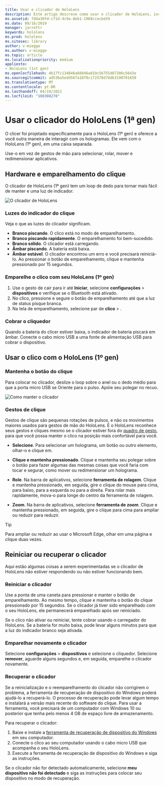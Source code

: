 ```yaml
---
title: Usar o clicador de HoloLens
description: Este artigo descreve como usar o clicador de HoloLens, incluindo emparelhamento do cliquer, cobrança e recuperação.
ms.assetid: 7d4a30fd-cf1d-4c9a-8eb1-1968ccecbe59
ms.date: 09/16/2019
manager: jarrettr
keywords: hololens
ms.prod: hololens
ms.sitesec: library
author: v-miegge
ms.author: v-miegge
ms.topic: article
ms.localizationpriority: medium
appliesto:
- HoloLens (1st gen)
ms.openlocfilehash: 4b17fc134846a66046a819c56755d87206c5643e
ms.sourcegitcommit: ad53ba5edd567a18f0c172578d78db3190701650
ms.translationtype: MT
ms.contentlocale: pt-BR
ms.lasthandoff: 04/19/2021
ms.locfileid: "108308270"
---
```

# <a name="use-the-hololens-1st-gen-clicker"></a>Usar o clicador do HoloLens (1ª gen)

O clicer foi projetado especificamente para o HoloLens (1º gen) e oferece a você outra maneira de interagir com os hologramas. Ele vem com o HoloLens (1º gen), em uma caixa separada.

Use-o em vez de gestos de mão para selecionar, rolar, mover e redimensionar aplicativos.

## <a name="clicker-hardware-and-pairing"></a>Hardware e emparelhamento do clique

O clicador de HoloLens (1ª gen) tem um loop de dedo para tornar mais fácil de manter e uma luz de indicador.

![O clicador de HoloLens](images/use-hololens-clicker-1.png)

### <a name="clicker-indicator-lights"></a>Luzes do indicador do clique

Veja o que as luzes do clicador significam.

- **Branco piscando**. O clico está no modo de emparelhamento.
- **Branco piscando rapidamente**. O emparelhamento foi bem-sucedido.
- **Branco sólido**. O clicador está carregando.
- **Âmbar piscando**. A bateria está baixa.
- **Âmbar estável**. O clicador encontrou um erro e você precisará reiniciá-lo. Ao pressionar o botão de emparelhamento, clique e mantenha pressionado por 15 segundos.

### <a name="pair-the-clicker-with-your-hololens-1st-gen"></a>Emparelhe o clico com seu HoloLens (1º gen)

1. Use o gesto de cair para ir até **Iniciar**, selecione **configurações**  >  **dispositivos** e verifique se o Bluetooth está ativado.
1. No clico, pressione e segure o botão de emparelhamento até que a luz de status pisque branca.
1. Na tela de emparelhamento, selecione par de **clico**  >  .

### <a name="charge-the-clicker"></a>Cobrar o cliquedor

Quando a bateria do clicer estiver baixa, o indicador de bateria piscará em âmbar. Conecte o cabo micro USB a uma fonte de alimentação USB para cobrar o dispositivo.

## <a name="use-the-clicker-with-hololens-1st-gen"></a>Usar o clico com o HoloLens (1º gen)

### <a name="hold-the-clicker"></a>Mantenha o botão do clique

Para colocar no clicador, deslize o loop sobre o anel ou o dedo médio para que a porta micro USB se Oriente para o pulso. Apóie seu polegar no recuo.

![Como manter o clicador](images/use-hololens-clicker-2.png)

### <a name="clicker-gestures"></a>Gestos de clique

Gestos de clique são pequenas rotações de pulsos, e não os movimentos maiores usados para gestos de mão do HoloLens. E o HoloLens reconhece seus gestos e cliques mesmo se o clicador estiver fora do [quadro de gesto](hololens1-basic-usage.md), para que você possa manter o clico na posição mais confortável para você.

- **Selecione**. Para selecionar um holograma, um botão ou outro elemento, olhar-o e clique em.

- **Clique e mantenha pressionado**. Clique e mantenha seu polegar sobre o botão para fazer algumas das mesmas coisas que você faria com tocar e segurar, como mover ou redimensionar um holograma.

- **Role**. Na barra de aplicativos, selecione **ferramenta de rolagem**. Clique e mantenha pressionado, em seguida, gire o clique do mouse para cima, para baixo, para a esquerda ou para a direita. Para rolar mais rapidamente, mova-o para longe do centro da ferramenta de rolagem.

- **Zoom**. Na barra de aplicativos, selecione **ferramenta de zoom**. Clique e mantenha pressionado, em seguida, gire o clique para cima para ampliar ou reduzir para reduzir.

> [!TIP]
> Para ampliar ou reduzir ao usar o Microsoft Edge, olhar em uma página e clique duas vezes.

## <a name="restart-or-recover-the-clicker"></a>Reiniciar ou recuperar o clicador

Aqui estão algumas coisas a serem experimentadas se o clicador de HoloLens não estiver respondendo ou não estiver funcionando bem.

### <a name="restart-the-clicker"></a>Reiniciar o clicador

Use a ponta de uma caneta para pressionar e manter o botão de emparelhamento. Ao mesmo tempo, clique e mantenha o botão do clique pressionado por 15 segundos. Se o clicador já tiver sido emparelhado com o seu HoloLens, ele permanecerá emparelhado após ser reiniciado.

Se o clico não ativar ou reiniciar, tente cobrar usando o carregador do HoloLens. Se a bateria for muito baixa, pode levar alguns minutos para que a luz do indicador branco seja ativada.

### <a name="re-pair-the-clicker"></a>Emparelhar novamente o clicador

Selecione **configurações**  >  **dispositivos** e selecione o cliquedor. Selecione **remover**, aguarde alguns segundos e, em seguida, emparelhe o clicador novamente.

### <a name="recover-the-clicker"></a>Recuperar o clicador

Se a reinicialização e o reemparelhamento do clicador não corrigirem o problema, a ferramenta de recuperação de dispositivo do Windows poderá ajudá-lo a recuperá-lo. O processo de recuperação pode levar algum tempo e instalará a versão mais recente do software do clique. Para usar a ferramenta, você precisará de um computador com Windows 10 ou posterior que tenha pelo menos 4 GB de espaço livre de armazenamento.

Para recuperar o clicador:

1. Baixe e instale a [ferramenta de recuperação de dispositivo do Windows](https://dev.azure.com/ContentIdea/ContentIdea/_queries/query/8a004dbe-73f8-4a32-94bc-368fc2f2a895/) em seu computador.
1. Conecte o clico ao seu computador usando o cabo micro USB que acompanha o seu HoloLens.
1. Execute a ferramenta de recuperação de dispositivo do Windows e siga as instruções.

Se o clicador não for detectado automaticamente, selecione **meu dispositivo não foi detectado** e siga as instruções para colocar seu dispositivo no modo de recuperação.
